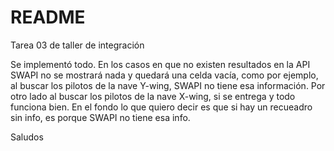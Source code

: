 # README

Tarea 03 de taller de integración

Se implementó todo.
En los casos en que no existen resultados en la API SWAPI no se mostrará nada y quedará una celda vacía, como
por ejemplo, al buscar los pilotos de la nave Y-wing, SWAPI no tiene esa información. Por otro lado al buscar
los pilotos de la nave X-wing, si se entrega y todo funciona bien. En el fondo lo que quiero decir es que si
hay un recueadro sin info, es porque SWAPI no tiene esa info. 

Saludos
